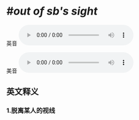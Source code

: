 # ***\#out of sb's sight*** 
英音
<audio src="./media/out of sb's sight1_AAC.aac" controls="controls"></audio>

美音
<audio src="./media/out of sb's sight2_AAC.aac" controls="controls"></audio>



  

英文释义
---
### 1.**脱离某人的视线**  


